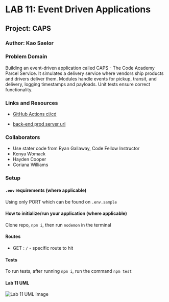 # LAB 11: Event Driven Applications

## Project: CAPS

### Author: Kao Saelor

### Problem Domain

Building an event-driven application called CAPS - The Code Academy Parcel Service. It simulates a delivery service where vendors ship products and drivers deliver them. Modules handle events for pickup, transit, and delivery, logging timestamps and payloads. Unit tests ensure correct functionality.

### Links and Resources

- [GitHub Actions ci/cd](https://github.com/CodingKao/caps/pulls?q=is%3Apr+is%3Aclosed)

- [back-end prod server url](https://caps-wvwi.onrender.com)

### Collaborators

- Use stater code from Ryan Gallaway, Code Fellow Instructor
- Kenya Womack
- Hayden Cooper
- Coriana Williams

### Setup

#### `.env` requirements (where applicable)

Using only PORT which can be found on `.env.sample`

#### How to initialize/run your application (where applicable)

Clone repo, `npm i`, then run `nodemon` in the terminal

#### Routes

- GET : `/` - specific route to hit

#### Tests

To run tests, after running `npm i`, run the command `npm test`

#### Lab 11 UML

![Lab 11 UML image]()
